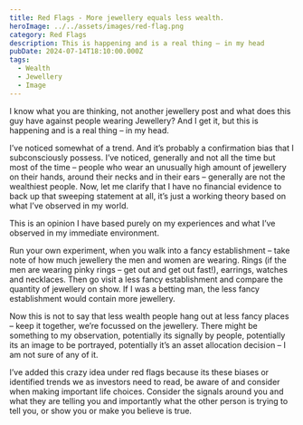 ```yaml
---
title: Red Flags - More jewellery equals less wealth.
heroImage: ../../assets/images/red-flag.png
category: Red Flags
description: This is happening and is a real thing – in my head
pubDate: 2024-07-14T18:10:00.000Z
tags:
  - Wealth
  - Jewellery
  - Image
---
```

I know what you are thinking, not another jewellery post and what does this guy have against people wearing Jewellery? And I get it, but this is happening and is a real thing – in my head. 

I’ve noticed somewhat of a trend. And it’s probably a confirmation bias that I subconsciously possess. I’ve noticed, generally and not all the time but most of the time – people who wear an unusually high amount of jewellery on their hands, around their necks and in their ears – generally are not the wealthiest people. Now, let me clarify that I have no financial evidence to back up that sweeping statement at all, it’s just a working theory based on what I’ve observed in my world. 

This is an opinion I have based purely on my experiences and what I’ve observed in my immediate environment. 

Run your own experiment, when you walk into a fancy establishment – take note of how much jewellery the men and women are wearing. Rings (if the men are wearing pinky rings  – get out and get out fast!), earrings, watches and necklaces. Then go visit a less fancy establishment and compare the quantity of jewellery on show.  If I was a betting man, the less fancy establishment would contain more jewellery. 

Now this is not to say that less wealth people hang out at less fancy places – keep it together, we’re focussed on the jewellery. There might be something to my observation, potentially its signally by people, potentially its an image to be portrayed, potentially it’s an asset allocation decision – I am not sure of any of it. 

I’ve added this crazy idea under red flags because its these biases or identified trends we as investors need to read, be aware of and consider when making important life choices. Consider the signals around you and what they are telling you and importantly what the other person is trying to tell you, or show you or make you believe is true.
